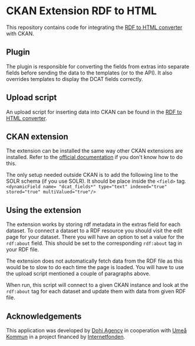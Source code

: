 # CKAN Extension RDF to HTML

This repository contains code for integrating the [RDF to HTML converter](https://github.com/openumea/RDFtoHTML) with
CKAN.

## Plugin
The plugin is responsible for converting the fields from extras into separate fields before sending the data to the templates (or to the API).
It also overrides templates to display the DCAT fields correctly.

## Upload script
An upload script for inserting data into CKAN can be found in the [RDF to HTML converter](https://github.com/openumea/RDFtoHTML).


## CKAN extension
The extension can be installed the same way other CKAN extensions are installed. Refer to the [official documentation](http://docs.ckan.org/en/latest/extensions/tutorial.html) if you don't know how
 to do this.

The only setup needed outside CKAN is to add the following line to the SOLR schema (if you use SOLR). It should be place inside the `<field>` tag.
`<dynamicField name= "dcat_fields*" type="text" indexed="true" stored="true" multiValued="true"/>`

## Using the extension
The extension works by storing rdf metadata in the extras field for each dataset. To connect a dataset to a RDF resource you should visit the edit page for your dataset. There you will have an
option to set a value for the `rdf:about` field. This should be set to the corresponding `rdf:about` tag in your RDF file.

The extension does not automatically fetch data from the RDF file as this would be to slow to do each time the page is loaded. You will have to use the upload script mentioned a couple of
paragraphs above.

When run, this script will connect to a given CKAN instance and look at the `rdf:about` tag for each dataset and update them with data from given RDF file.

## Acknowledgements

This application was developed by [Dohi Agency](http://dohi.se/agency) in cooperation with
[Umeå Kommun](http://umea.se) in a project financed by
[Internetfonden](https://www.iis.se/vad-vi-gor/internetfonden/).
